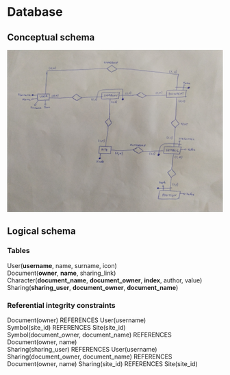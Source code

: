 # Database

## Conceptual schema
![](images/er_diagram.jpg)

## Logical schema

### Tables
User(**username**, name, surname, icon)  
Document(**owner**, **name**, sharing_link)  
Character(**document_name**, **document_owner**, **index**, author, value)   
Sharing(**sharing_user**, **document_owner**, **document_name**)  

### Referential integrity constraints
Document(owner) REFERENCES User(username)  
Symbol(site_id) REFERENCES Site(site_id)  
Symbol(document_owner, document_name) REFERENCES Document(owner, name)  
Sharing(sharing_user) REFERENCES User(username)  
Sharing(document_owner, document_name) REFERENCES Document(owner, name)
Sharing(site_id) REFERENCES Site(site_id)  